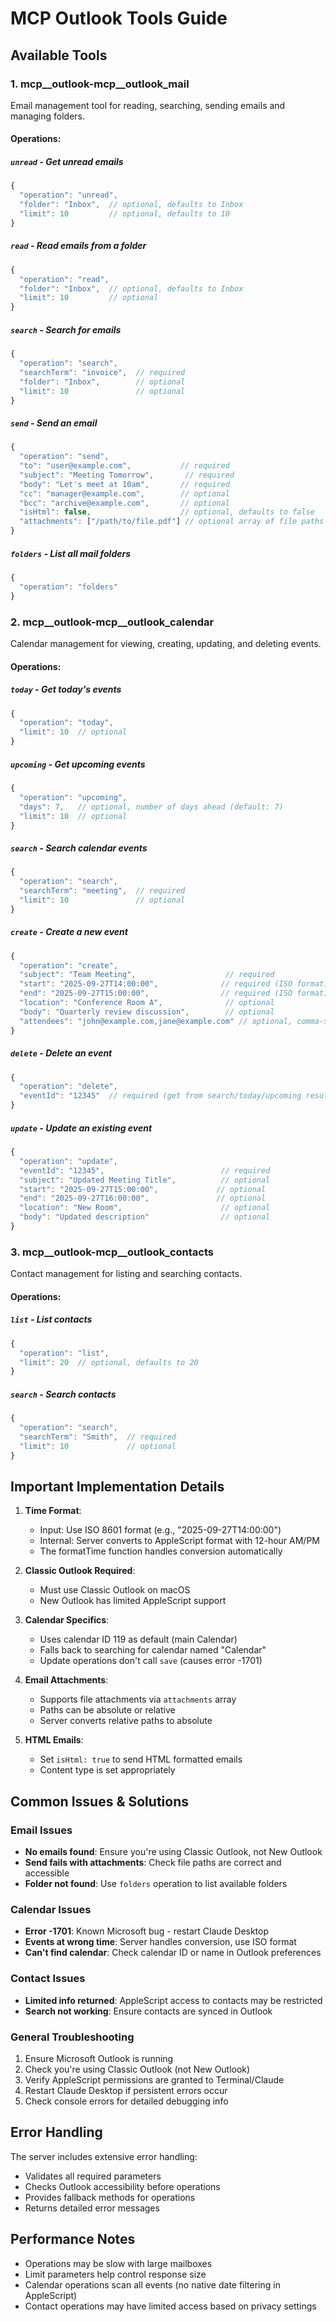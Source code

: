 # MCP Outlook Tools Guide

## Available Tools

### 1. mcp__outlook-mcp__outlook_mail
Email management tool for reading, searching, sending emails and managing folders.

#### Operations:

##### `unread` - Get unread emails
```javascript
{
  "operation": "unread",
  "folder": "Inbox",  // optional, defaults to Inbox
  "limit": 10         // optional, defaults to 10
}
```

##### `read` - Read emails from a folder
```javascript
{
  "operation": "read",
  "folder": "Inbox",  // optional, defaults to Inbox
  "limit": 10         // optional
}
```

##### `search` - Search for emails
```javascript
{
  "operation": "search",
  "searchTerm": "invoice",  // required
  "folder": "Inbox",        // optional
  "limit": 10               // optional
}
```

##### `send` - Send an email
```javascript
{
  "operation": "send",
  "to": "user@example.com",           // required
  "subject": "Meeting Tomorrow",       // required
  "body": "Let's meet at 10am",       // required
  "cc": "manager@example.com",        // optional
  "bcc": "archive@example.com",       // optional
  "isHtml": false,                    // optional, defaults to false
  "attachments": ["/path/to/file.pdf"] // optional array of file paths
}
```

##### `folders` - List all mail folders
```javascript
{
  "operation": "folders"
}
```

### 2. mcp__outlook-mcp__outlook_calendar
Calendar management for viewing, creating, updating, and deleting events.

#### Operations:

##### `today` - Get today's events
```javascript
{
  "operation": "today",
  "limit": 10  // optional
}
```

##### `upcoming` - Get upcoming events
```javascript
{
  "operation": "upcoming",
  "days": 7,   // optional, number of days ahead (default: 7)
  "limit": 10  // optional
}
```

##### `search` - Search calendar events
```javascript
{
  "operation": "search",
  "searchTerm": "meeting",  // required
  "limit": 10               // optional
}
```

##### `create` - Create a new event
```javascript
{
  "operation": "create",
  "subject": "Team Meeting",                    // required
  "start": "2025-09-27T14:00:00",              // required (ISO format)
  "end": "2025-09-27T15:00:00",                // required (ISO format)
  "location": "Conference Room A",              // optional
  "body": "Quarterly review discussion",        // optional
  "attendees": "john@example.com,jane@example.com" // optional, comma-separated
}
```

##### `delete` - Delete an event
```javascript
{
  "operation": "delete",
  "eventId": "12345"  // required (get from search/today/upcoming results)
}
```

##### `update` - Update an existing event
```javascript
{
  "operation": "update",
  "eventId": "12345",                          // required
  "subject": "Updated Meeting Title",          // optional
  "start": "2025-09-27T15:00:00",             // optional
  "end": "2025-09-27T16:00:00",               // optional
  "location": "New Room",                      // optional
  "body": "Updated description"                // optional
}
```

### 3. mcp__outlook-mcp__outlook_contacts
Contact management for listing and searching contacts.

#### Operations:

##### `list` - List contacts
```javascript
{
  "operation": "list",
  "limit": 20  // optional, defaults to 20
}
```

##### `search` - Search contacts
```javascript
{
  "operation": "search",
  "searchTerm": "Smith",  // required
  "limit": 10             // optional
}
```

## Important Implementation Details

1. **Time Format**:
   - Input: Use ISO 8601 format (e.g., "2025-09-27T14:00:00")
   - Internal: Server converts to AppleScript format with 12-hour AM/PM
   - The formatTime function handles conversion automatically

2. **Classic Outlook Required**:
   - Must use Classic Outlook on macOS
   - New Outlook has limited AppleScript support

3. **Calendar Specifics**:
   - Uses calendar ID 119 as default (main Calendar)
   - Falls back to searching for calendar named "Calendar"
   - Update operations don't call `save` (causes error -1701)

4. **Email Attachments**:
   - Supports file attachments via `attachments` array
   - Paths can be absolute or relative
   - Server converts relative paths to absolute

5. **HTML Emails**:
   - Set `isHtml: true` to send HTML formatted emails
   - Content type is set appropriately

## Common Issues & Solutions

### Email Issues
- **No emails found**: Ensure you're using Classic Outlook, not New Outlook
- **Send fails with attachments**: Check file paths are correct and accessible
- **Folder not found**: Use `folders` operation to list available folders

### Calendar Issues
- **Error -1701**: Known Microsoft bug - restart Claude Desktop
- **Events at wrong time**: Server handles conversion, use ISO format
- **Can't find calendar**: Check calendar ID or name in Outlook preferences

### Contact Issues
- **Limited info returned**: AppleScript access to contacts may be restricted
- **Search not working**: Ensure contacts are synced in Outlook

### General Troubleshooting
1. Ensure Microsoft Outlook is running
2. Check you're using Classic Outlook (not New Outlook)
3. Verify AppleScript permissions are granted to Terminal/Claude
4. Restart Claude Desktop if persistent errors occur
5. Check console errors for detailed debugging info

## Error Handling

The server includes extensive error handling:
- Validates all required parameters
- Checks Outlook accessibility before operations
- Provides fallback methods for operations
- Returns detailed error messages

## Performance Notes

- Operations may be slow with large mailboxes
- Limit parameters help control response size
- Calendar operations scan all events (no native date filtering in AppleScript)
- Contact operations may have limited access based on privacy settings
